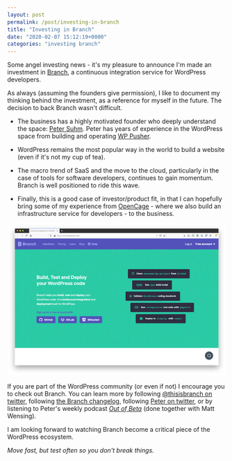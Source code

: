 ```yaml
---
layout: post
permalink: /post/investing-in-branch
title: "Investing in Branch"
date: "2020-02-07 15:12:19+0000"
categories: "investing branch"
---
```


Some angel investing news - it's my pleasure to announce I'm made an investment in [Branch](https://www.branchci.com/), a continuous integration service for WordPress developers.

As always (assuming the founders give permission), I like to document my
thinking behind the investment, as a reference for myself in the future.
The decision to back Branch wasn't difficult.

* The business has a highly motivated founder who deeply understand the
space: [Peter Suhm](https://twitter.com/petersuhm). Peter has years of
experience in the WordPress space from building and operating [WP Pusher](https://wppusher.com/).

* WordPress remains the most popular way in the world to build a website (even if it's not my cup of tea).

* The macro trend of SaaS and the move to the cloud, particularly in the case of tools for software developers, continues to gain momentum. Branch is well positioned to ride this wave.
 
* Finally, this is a good case of investor/product fit, in that I can
hopefully bring some of my experience from
[OpenCage](https://opencagedata.com/) - where we also build an infrastructure
service for developers - to the business. 

<div class="row pb20 pt20">
<div class="col-md-1"></div>
<div class="col-md-10 ctr">
  <a href="https://www.branchci.com"><img src="/img/blog/branchci.png"/></a>
</div>
<div class="col-md-1"></div>
</div>

If you are part of the WordPress community (or even if not) I encourage you to check out Branch. You can learn more by following [@thisisbranch on twitter](https://twitter.com/thisisbranch), following [the Branch changelog](https://changelog.branchci.com/), following [Peter on twitter](https://twitter.com/petersuhm), or by listening to Peter's weekly podcast _[Out of Beta](https://outofbeta.fm/)_ (done together with Matt Wensing).

I am looking forward to watching Branch become a critical piece of the WordPress ecosystem. 

_Move fast, but test often so you don't break things._











